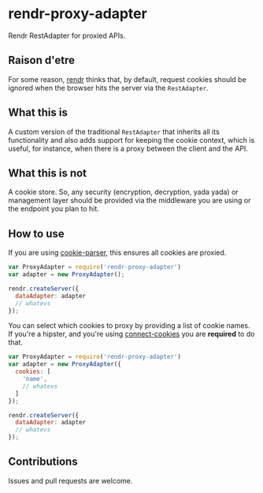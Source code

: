# rendr-proxy-adapter

Rendr RestAdapter for proxied APIs.

## Raison d'etre

For some reason, [rendr](//github.com/rendrjs/rendr) thinks that, by default, request cookies should be ignored when the browser hits the server via the `RestAdapter`.

## What this is

A custom version of the traditional `RestAdapter` that inherits all its functionality and also adds support for keeping the cookie context, which is useful, for instance, when there is a proxy between the client and the API.

## What this is not

A cookie store. So, any security (encryption, decryption, yada yada) or management layer should be provided via the middleware you are using or the endpoint you plan to hit.

## How to use

If you are using [cookie-parser](//github.com/expressjs/cookie-parser), this ensures all cookies are proxied.

```javascript
var ProxyAdapter = require('rendr-proxy-adapter')
var adapter = new ProxyAdapter();

rendr.createServer({
  dataAdapter: adapter
  // whatevs
});
```

You can select which cookies to proxy by providing a list of cookie names. If you're a hipster, and you're using [connect-cookies](//github.com/expressjs/cookies) you are **required** to do that.

```javascript
var ProxyAdapter = require('rendr-proxy-adapter')
var adapter = new ProxyAdapter({
  cookies: [
    'name',
    // whatevs
  ]
});

rendr.createServer({
  dataAdapter: adapter
  // whatevs
});
```

## Contributions

Issues and pull requests are welcome.
